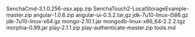 SenchaCmd-3.1.0.256-osx.app.zip
SenchaTouch2-LocalStorageExample-master.zip
angular-1.0.6.zip
angular-ui-0.3.2.tar.gz
jdk-7u10-linux-i586.gz
jdk-7u10-linux-x64.gz
mongo-2.10.1.jar
mongodb-linux-x86_64-2.2.2.tgz
morphia-0.99.jar
play-2.1.1.zip
play-authenticate-master.zip
tools.md
